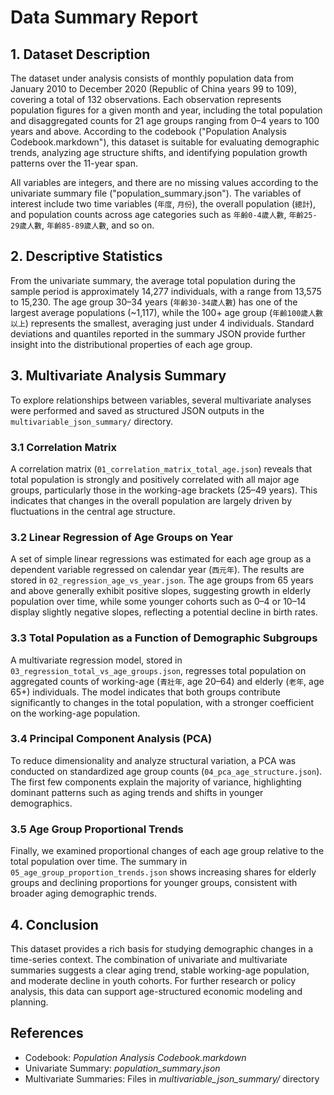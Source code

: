 # Data Summary Report

## 1. Dataset Description

The dataset under analysis consists of monthly population data from January 2010 to December 2020 (Republic of China years 99 to 109), covering a total of 132 observations. Each observation represents population figures for a given month and year, including the total population and disaggregated counts for 21 age groups ranging from 0–4 years to 100 years and above. According to the codebook ("Population Analysis Codebook.markdown"), this dataset is suitable for evaluating demographic trends, analyzing age structure shifts, and identifying population growth patterns over the 11-year span.

All variables are integers, and there are no missing values according to the univariate summary file ("population_summary.json"). The variables of interest include two time variables (`年度`, `月份`), the overall population (`總計`), and population counts across age categories such as `年齡0-4歲人數`, `年齡25-29歲人數`, `年齡85-89歲人數`, and so on.

## 2. Descriptive Statistics

From the univariate summary, the average total population during the sample period is approximately 14,277 individuals, with a range from 13,575 to 15,230. The age group 30–34 years (`年齡30-34歲人數`) has one of the largest average populations (~1,117), while the 100+ age group (`年齡100歲人數以上`) represents the smallest, averaging just under 4 individuals. Standard deviations and quantiles reported in the summary JSON provide further insight into the distributional properties of each age group.

## 3. Multivariate Analysis Summary

To explore relationships between variables, several multivariate analyses were performed and saved as structured JSON outputs in the `multivariable_json_summary/` directory.

### 3.1 Correlation Matrix

A correlation matrix (`01_correlation_matrix_total_age.json`) reveals that total population is strongly and positively correlated with all major age groups, particularly those in the working-age brackets (25–49 years). This indicates that changes in the overall population are largely driven by fluctuations in the central age structure.

### 3.2 Linear Regression of Age Groups on Year

A set of simple linear regressions was estimated for each age group as a dependent variable regressed on calendar year (`西元年`). The results are stored in `02_regression_age_vs_year.json`. The age groups from 65 years and above generally exhibit positive slopes, suggesting growth in elderly population over time, while some younger cohorts such as 0–4 or 10–14 display slightly negative slopes, reflecting a potential decline in birth rates.

### 3.3 Total Population as a Function of Demographic Subgroups

A multivariate regression model, stored in `03_regression_total_vs_age_groups.json`, regresses total population on aggregated counts of working-age (`青壯年`, age 20–64) and elderly (`老年`, age 65+) individuals. The model indicates that both groups contribute significantly to changes in the total population, with a stronger coefficient on the working-age population.

### 3.4 Principal Component Analysis (PCA)

To reduce dimensionality and analyze structural variation, a PCA was conducted on standardized age group counts (`04_pca_age_structure.json`). The first few components explain the majority of variance, highlighting dominant patterns such as aging trends and shifts in younger demographics.

### 3.5 Age Group Proportional Trends

Finally, we examined proportional changes of each age group relative to the total population over time. The summary in `05_age_group_proportion_trends.json` shows increasing shares for elderly groups and declining proportions for younger groups, consistent with broader aging demographic trends.

## 4. Conclusion

This dataset provides a rich basis for studying demographic changes in a time-series context. The combination of univariate and multivariate summaries suggests a clear aging trend, stable working-age population, and moderate decline in youth cohorts. For further research or policy analysis, this data can support age-structured economic modeling and planning.

## References

- Codebook: *Population Analysis Codebook.markdown*
- Univariate Summary: *population_summary.json*
- Multivariate Summaries: Files in *multivariable_json_summary/* directory